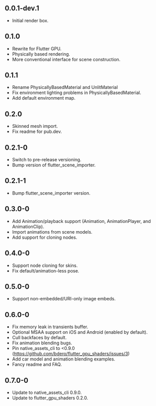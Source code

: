 ## 0.0.1-dev.1

* Initial render box.

## 0.1.0

* Rewrite for Flutter GPU.
* Physically based rendering.
* More conventional interface for scene construction.

## 0.1.1

* Rename PhysicallyBasedMaterial and UnlitMaterial
* Fix environment lighting problems in PhysicallyBasedMaterial.
* Add default environment map.

## 0.2.0

* Skinned mesh import.
* Fix readme for pub.dev.

## 0.2.1-0

* Switch to pre-release versioning.
* Bump version of flutter_scene_importer.

## 0.2.1-1

* Bump flutter_scene_importer version.

## 0.3.0-0

* Add Animation/playback support (Animation, AnimationPlayer, and AnimationClip).
* Import animations from scene models.
* Add support for cloning nodes.

## 0.4.0-0

* Support node cloning for skins.
* Fix default/animation-less pose.

## 0.5.0-0

* Support non-embedded/URI-only image embeds.

## 0.6.0-0

* Fix memory leak in transients buffer.
* Optional MSAA support on iOS and Android (enabled by default).
* Cull backfaces by default.
* Fix animation blending bugs.
* Pin native_assets_cli to <0.9.0
  (https://github.com/bdero/flutter_gpu_shaders/issues/3)
* Add car model and animation blending examples.
* Fancy readme and FAQ.

## 0.7.0-0

* Update to native_assets_cli 0.9.0.
* Update to flutter_gpu_shaders 0.2.0.
